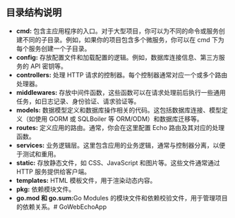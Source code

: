 


## 目录结构说明
- <strong>cmd:</strong> 包含主应用程序的入口。对于大型项目，你可以为不同的命令或服务创建不同的子目录。例如，如果你的项目包含多个微服务，你可以在 cmd 下为每个服务创建一个子目录。
- <strong>config:</strong> 存放配置文件和加载配置的逻辑。例如，数据库连接信息、第三方服务的 API 密钥等。
- <strong>controllers:</strong> 处理 HTTP 请求的控制器。每个控制器通常对应一个或多个路由处理器。
- <strong>middlewares:</strong> 存放中间件函数，这些函数可以在请求处理前后执行一些通用任务，如日志记录、身份验证、请求验证等。
- <strong>models:</strong> 数据模型定义和数据库操作相关的代码。这包括数据库连接、模型定义（如使用 GORM 或 SQLBoiler 等 ORM/ODM）和数据库迁移等。
- <strong>routes:</strong> 定义应用的路由。通常，你会在这里配置 Echo 路由及其对应的处理函数。
- <strong>services:</strong> 业务逻辑层。这里包含应用的业务逻辑，通常与控制器分离，以便于测试和重用。
- <strong>static:</strong> 存放静态文件，如 CSS、JavaScript 和图片等。这些文件通常通过 HTTP 服务提供给客户端。
- <strong>templates:</strong> HTML 模板文件，用于渲染动态内容。
- <strong>pkg:</strong> 依赖模块文件。
- <strong>go.mod 和 go.sum:</strong>Go Modules 的模块文件和依赖校验文件，用于管理项目的依赖关系。#   G o W e b E c h o A p p  
 